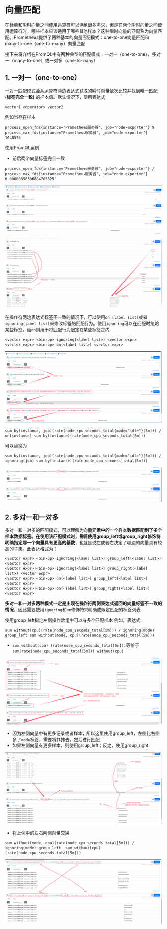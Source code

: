 # 向量匹配

在标量和瞬时向量之间使用运算符可以满足很多需求，但是在两个瞬时向量之间使用运算符时，哪些样本应该适用于哪些其他样本？这种瞬时向量的匹配称为向量匹配。Prometheus提供了两种基本的向量匹配模式：one-to-one向量匹配和many-to-one（one-to-many）向量匹配

接下来将介绍在PromQL中有两种典型的匹配模式：一对一（one-to-one），多对一（many-to-one）或一对多（one-to-many）

## 1. 一对一（one-to-one）
一对一匹配模式会从运算符两边表达式获取的瞬时向量依次比较并找到唯一匹配 (**标签完全一致)** 的样本值。默认情况下，使用表达式
```
vector1 <operator> vector2
```
例如当存在样本
```
process_open_fds{instance="Prometheus服务器", job="node-exporter"} 9
process_max_fds{instance="Prometheus服务器", job="node-exporter"} 1048576
```
使用PromQL案例
* 前后两个向量标签完全一致
```
process_open_fds{instance="Prometheus服务器", job="node-exporter"} / process_max_fds{instance="Prometheus服务器", job="node-exporter"} 0.00000858306884765625
```
![alt text](image.png)

![alt text](image-1.png)

在操作符两边表达式标签不一致的情况下，可以使用`on (label list)`或者`ignoring(label list)`来修改标签的匹配行为。使用`ignoring`可以在匹配时忽略某些标签。而`on`则用于将匹配行为限定在某些标签之内
```
<vector expr> <bin-op> ignoring(<label list>) <vector expr>
<vector expr> <bin-op> on(<label list>) <vector expr>
```

![alt text](image-2.png)

```
sum by(instance, job)(rate(node_cpu_seconds_total{mode="idle"}[5m])) / on(instance) sum by(instance)(rate(node_cpu_seconds_total[5m]))
```
可以替换为
```
sum by(instance, job)(rate(node_cpu_seconds_total{mode="idle"}[5m])) / ignoring(job) sum by(instance)(rate(node_cpu_seconds_total[5m]))
```

![alt text](image-3.png)


## 2. 多对一和一对多
多对一和一对多的匹配模式，可以理解为**向量元素中的一个样本数据匹配到了多个样本数据标签。在使用该匹配模式时，需要使用group_left或group_right修饰符明确指定哪一个向量具有更高的基数**，也就是说左或者右决定了哪边的向量具有较高的子集。此表达格式为：
```
<vector expr> <bin-op> ignoring(<label list>) group_left(<label list>) <vector expr>
<vector expr> <bin-op> ignoring(<label list>) group_right(<label list>) <vector expr>
<vector expr> <bin-op> on(<label list>) group_left(<label list>) <vector expr>
<vector expr> <bin-op> on(<label list>) group_right(<label list>) <vector expr>
```
**多对一和一对多两种模式一定是出现在操作符两侧表达式返回的向量标签不一致的情况**。因此需要使用`ignoring`和`on`修饰符来明确或限定匹配的标签列表

使用group_left指定左侧操作数组中可以有多个匹配样本
例如，表达式:
```
sum without(cpu)(rate(node_cpu_seconds_total[5m])) / ignoring(mode) group_left sum without(mode, cpu)(rate(node_cpu_seconds_total[5m]))
```
* `sum without(cpu) (rate(node_cpu_seconds_total[5m]))`等价于`sum(rate(node_cpu_seconds_total[5m])) without(cpu)`

![alt text](image-4.png)

* 因为左侧向量中有更多记录或者样本，所以这里使用group_left，左侧比右侧多了`mode`标签，需要将其抹去，然后进行匹配
* 如果左侧向量有更多样本，则使用group_left；反之，使用group_right

![alt text](image-5.png)

* 将上例中的左右两侧向量交换
```
sum without(mode, cpu)(rate(node_cpu_seconds_total[5m])) / ignoring(mode) group_left  sum without(cpu)(rate(node_cpu_seconds_total[5m]))
```
![alt text](image-6.png)

